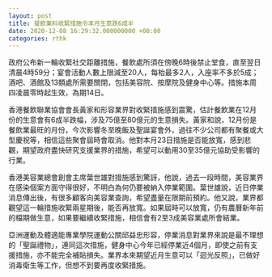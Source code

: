 ```yaml
---
layout: post
title: 餐飲業料收緊措施令本月生意跌6成半
date: 2020-12-08 16:29:32.000000000 +08:00
categories: rthk
---
```


政府公布新一輪收緊社交距離措施，餐飲處所須在傍晚6時後禁止堂食，直至翌日清晨4時59分；宴會活動人數上限減至20人，每枱最多2人，入座率不多於5成；酒吧、酒館及13類處所需要關閉，包括美容院、按摩院及健身中心等。措施本周四凌晨零時起生效，為期14日。

香港餐飲聯業協會會長黃家和形容業界對收緊措施感到震驚，估計餐飲業在12月份的生意會有6成半跌幅，涉及75億至80億元的生意損失。黃家和說，12月份是餐飲業最旺的月份，今次影響冬至晚飯及聖誕宴會外，過往不少公司都有聚餐或大型慶祝等，相信這些聚會屆時會取消。他對本月23日措施是否能放寬，感到悲觀，期望政府盡快研究支援業界的措施，希望可以動用30至35億元協助受影響的行業。

香港美容業總會創會主席葉世雄對措施感到驚訝，他說，過去一段時間，美容業界在感染個案方面守得很好，不明白為何仍要被納入停業範圍。葉世雄說，近日停業消息傳出後，有很多顧客向美容業查詢，希望盡量在限期前預約。他又說，業界都觀望這一輪措施收緊兩星期後，能否再放寬。如果屆時可以放寬，仍有農曆新年前的檔期做生意，如果要繼續收緊措施，相信會有2至3成美容業處所會結業。

亞洲運動及體適能專業學院運動公關邱益忠形容，停業消息對業界來說是最不理想的「聖誕禮物」，連同這次措施，健身中心今年已經停業近4個月，即使之前有支援措施，亦不能完全補貼損失。業界本來期望近月生意可以「迴光反照」，已做好消毒衛生等工作，但想不到要再度收緊措施。
